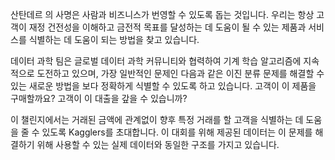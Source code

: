 산탄데르 의 사명은 사람과 비즈니스가 번영할 수 있도록 돕는 것입니다. 
우리는 항상 고객이 재정 건전성을 이해하고 금전적 목표를 달성하는 데 도움이 될 수 있는 제품과 서비스를 식별하는 데 도움이 되는 방법을 찾고 있습니다.

데이터 과학 팀은 글로벌 데이터 과학 커뮤니티와 협력하여 기계 학습 알고리즘에 지속적으로 도전하고 있으며, 가장 일반적인 문제인 다음과 같은 이진 분류 문제를 해결할 수 있는 새로운 방법을 보다 정확하게 식별할 수 있도록 하고 있습니다. 
고객이 이 제품을 구매할까요? 고객이 이 대출을 갚을 수 있습니까?

이 챌린지에서는 거래된 금액에 관계없이 향후 특정 거래를 할 고객을 식별하는 데 도움을 줄 수 있도록 Kagglers를 초대합니다. 
이 대회를 위해 제공된 데이터는 이 문제를 해결하기 위해 사용할 수 있는 실제 데이터와 동일한 구조를 가지고 있습니다.